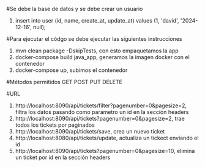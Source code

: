 #Se debe la base de datos y se debe crear un usuario
1. insert into user (id, name, create_at, update_at) values (1, 'david', '2024-12-16', null);

#Para ejecutar el códgo se debe ejecutar las siguientes instrucciones
1. mvn clean package -DskipTests, con esto empaquetamos la app
2. docker-compose build java_app, generamos la imagen docker con el contenedor
3. docker-compose up, subimos el contenedor

#Métodos permitidos
GET
POST
PUT
DELETE

#URL
1. http://localhost:8090/api/tickets/filter?pagenumber=0&pagesize=2, filtra los datos pasando como parametro un id en la sección headers
2. http://localhost:8090/api/tickets?pagenumber=0&pagesize=2, trae todos los tickets por paginados
3. http://localhost:8090/api/tickets/save, crea un nuevo ticket
4. http://localhost:8080/api/tickets/update, actualiza un tickect enviando el id
5. http://localhost:8090/api/tickets?pagenumber=0&pagesize=10, elimina un ticket por id en la sección headers

